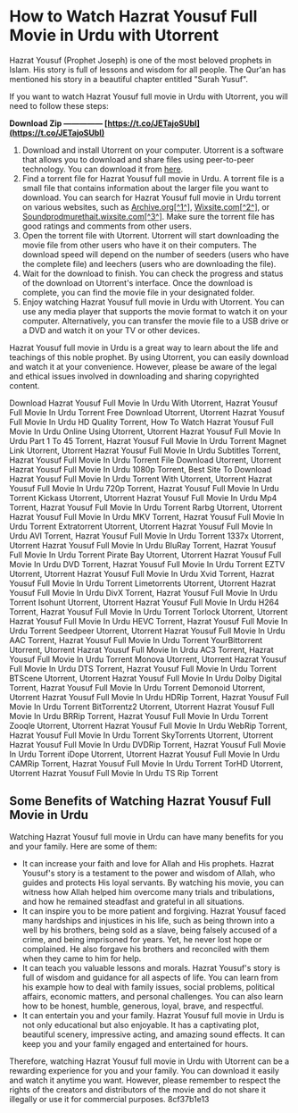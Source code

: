 # How to Watch Hazrat Yousuf Full Movie in Urdu with Utorrent
 
Hazrat Yousuf (Prophet Joseph) is one of the most beloved prophets in Islam. His story is full of lessons and wisdom for all people. The Qur'an has mentioned his story in a beautiful chapter entitled "Surah Yusuf".
 
If you want to watch Hazrat Yousuf full movie in Urdu with Utorrent, you will need to follow these steps:
 
**Download Zip ————— [https://t.co/JETajoSUbI](https://t.co/JETajoSUbI)**


 
1. Download and install Utorrent on your computer. Utorrent is a software that allows you to download and share files using peer-to-peer technology. You can download it from [here](https://www.utorrent.com/).
2. Find a torrent file for Hazrat Yousuf full movie in Urdu. A torrent file is a small file that contains information about the larger file you want to download. You can search for Hazrat Yousuf full movie in Urdu torrent on various websites, such as [Archive.org\[^1^\]](https://archive.org/details/Yousaf-Payamber-Urdu), [Wixsite.com\[^2^\]](https://prosperdesthooconm.wixsite.com/provontas/post/2018/04/04/Utorrent-Hazrat-Yousuf-Full-Movie-In-Urdu-Torrent), or [Soundprodmurethait.wixsite.com\[^3^\]](https://soundprodmurethait.wixsite.com/hacompcestdi/post/utorrent-hazrat-yousuf-full-movie-in-urdu-torrent). Make sure the torrent file has good ratings and comments from other users.
3. Open the torrent file with Utorrent. Utorrent will start downloading the movie file from other users who have it on their computers. The download speed will depend on the number of seeders (users who have the complete file) and leechers (users who are downloading the file).
4. Wait for the download to finish. You can check the progress and status of the download on Utorrent's interface. Once the download is complete, you can find the movie file in your designated folder.
5. Enjoy watching Hazrat Yousuf full movie in Urdu with Utorrent. You can use any media player that supports the movie format to watch it on your computer. Alternatively, you can transfer the movie file to a USB drive or a DVD and watch it on your TV or other devices.

Hazrat Yousuf full movie in Urdu is a great way to learn about the life and teachings of this noble prophet. By using Utorrent, you can easily download and watch it at your convenience. However, please be aware of the legal and ethical issues involved in downloading and sharing copyrighted content.
 
Download Hazrat Yousuf Full Movie In Urdu With Utorrent,  Hazrat Yousuf Full Movie In Urdu Torrent Free Download Utorrent,  Utorrent Hazrat Yousuf Full Movie In Urdu HD Quality Torrent,  How To Watch Hazrat Yousuf Full Movie In Urdu Online Using Utorrent,  Utorrent Hazrat Yousuf Full Movie In Urdu Part 1 To 45 Torrent,  Hazrat Yousuf Full Movie In Urdu Torrent Magnet Link Utorrent,  Utorrent Hazrat Yousuf Full Movie In Urdu Subtitles Torrent,  Hazrat Yousuf Full Movie In Urdu Torrent File Download Utorrent,  Utorrent Hazrat Yousuf Full Movie In Urdu 1080p Torrent,  Best Site To Download Hazrat Yousuf Full Movie In Urdu Torrent With Utorrent,  Utorrent Hazrat Yousuf Full Movie In Urdu 720p Torrent,  Hazrat Yousuf Full Movie In Urdu Torrent Kickass Utorrent,  Utorrent Hazrat Yousuf Full Movie In Urdu Mp4 Torrent,  Hazrat Yousuf Full Movie In Urdu Torrent Rarbg Utorrent,  Utorrent Hazrat Yousuf Full Movie In Urdu MKV Torrent,  Hazrat Yousuf Full Movie In Urdu Torrent Extratorrent Utorrent,  Utorrent Hazrat Yousuf Full Movie In Urdu AVI Torrent,  Hazrat Yousuf Full Movie In Urdu Torrent 1337x Utorrent,  Utorrent Hazrat Yousuf Full Movie In Urdu BluRay Torrent,  Hazrat Yousuf Full Movie In Urdu Torrent Pirate Bay Utorrent,  Utorrent Hazrat Yousuf Full Movie In Urdu DVD Torrent,  Hazrat Yousuf Full Movie In Urdu Torrent EZTV Utorrent,  Utorrent Hazrat Yousuf Full Movie In Urdu Xvid Torrent,  Hazrat Yousuf Full Movie In Urdu Torrent Limetorrents Utorrent,  Utorrent Hazrat Yousuf Full Movie In Urdu DivX Torrent,  Hazrat Yousuf Full Movie In Urdu Torrent Isohunt Utorrent,  Utorrent Hazrat Yousuf Full Movie In Urdu H264 Torrent,  Hazrat Yousuf Full Movie In Urdu Torrent Torlock Utorrent,  Utorrent Hazrat Yousuf Full Movie In Urdu HEVC Torrent,  Hazrat Yousuf Full Movie In Urdu Torrent Seedpeer Utorrent,  Utorrent Hazrat Yousuf Full Movie In Urdu AAC Torrent,  Hazrat Yousuf Full Movie In Urdu Torrent YourBittorrent Utorrent,  Utorrent Hazrat Yousuf Full Movie In Urdu AC3 Torrent,  Hazrat Yousuf Full Movie In Urdu Torrent Monova Utorrent,  Utorrent Hazrat Yousuf Full Movie In Urdu DTS Torrent,  Hazrat Yousuf Full Movie In Urdu Torrent BTScene Utorrent,  Utorrent Hazrat Yousuf Full Movie In Urdu Dolby Digital Torrent,  Hazrat Yousuf Full Movie In Urdu Torrent Demonoid Utorrent,  Utorrent Hazrat Yousuf Full Movie In Urdu HDRip Torrent,  Hazrat Yousuf Full Movie In Urdu Torrent BitTorrentz2 Utorrent,  Utorrent Hazrat Yousuf Full Movie In Urdu BRRip Torrent,  Hazrat Yousuf Full Movie In Urdu Torrent Zooqle Utorrent,  Utorrent Hazrat Yousuf Full Movie In Urdu WebRip Torrent,  Hazrat Yousuf Full Movie In Urdu Torrent SkyTorrents Utorrent,  Utorrent Hazrat Yousuf Full Movie In Urdu DVDRip Torrent,  Hazrat Yousuf Full Movie In Urdu Torrent iDope Utorrent,  Utorrent Hazrat Yousuf Full Movie In Urdu CAMRip Torrent,  Hazrat Yousuf Full Movie In Urdu Torrent TorHD Utorrent,  Utorrent Hazrat Yousuf Full Movie In Urdu TS Rip Torrent

## Some Benefits of Watching Hazrat Yousuf Full Movie in Urdu
 
Watching Hazrat Yousuf full movie in Urdu can have many benefits for you and your family. Here are some of them:

- It can increase your faith and love for Allah and His prophets. Hazrat Yousuf's story is a testament to the power and wisdom of Allah, who guides and protects His loyal servants. By watching his movie, you can witness how Allah helped him overcome many trials and tribulations, and how he remained steadfast and grateful in all situations.
- It can inspire you to be more patient and forgiving. Hazrat Yousuf faced many hardships and injustices in his life, such as being thrown into a well by his brothers, being sold as a slave, being falsely accused of a crime, and being imprisoned for years. Yet, he never lost hope or complained. He also forgave his brothers and reconciled with them when they came to him for help.
- It can teach you valuable lessons and morals. Hazrat Yousuf's story is full of wisdom and guidance for all aspects of life. You can learn from his example how to deal with family issues, social problems, political affairs, economic matters, and personal challenges. You can also learn how to be honest, humble, generous, loyal, brave, and respectful.
- It can entertain you and your family. Hazrat Yousuf full movie in Urdu is not only educational but also enjoyable. It has a captivating plot, beautiful scenery, impressive acting, and amazing sound effects. It can keep you and your family engaged and entertained for hours.

Therefore, watching Hazrat Yousuf full movie in Urdu with Utorrent can be a rewarding experience for you and your family. You can download it easily and watch it anytime you want. However, please remember to respect the rights of the creators and distributors of the movie and do not share it illegally or use it for commercial purposes.
 8cf37b1e13
 
